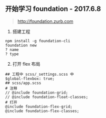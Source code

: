 
## 开始学习 foundation - 2017.6.8

> http://foundation.zurb.com

1. 搭建工程

```
npm install -g foundation-cli
foundation new
? name
? type
```


2. 打开 flex 布局

```
## 工程中 scss/_settings.scss 中
$global-flexbox: true;
## scss/app.scss
# 注释
// @include foundation-grid;
// @include foundation-float-classes;
# 打开
@include foundation-flex-grid;
@include foundation-flex-classes;
```